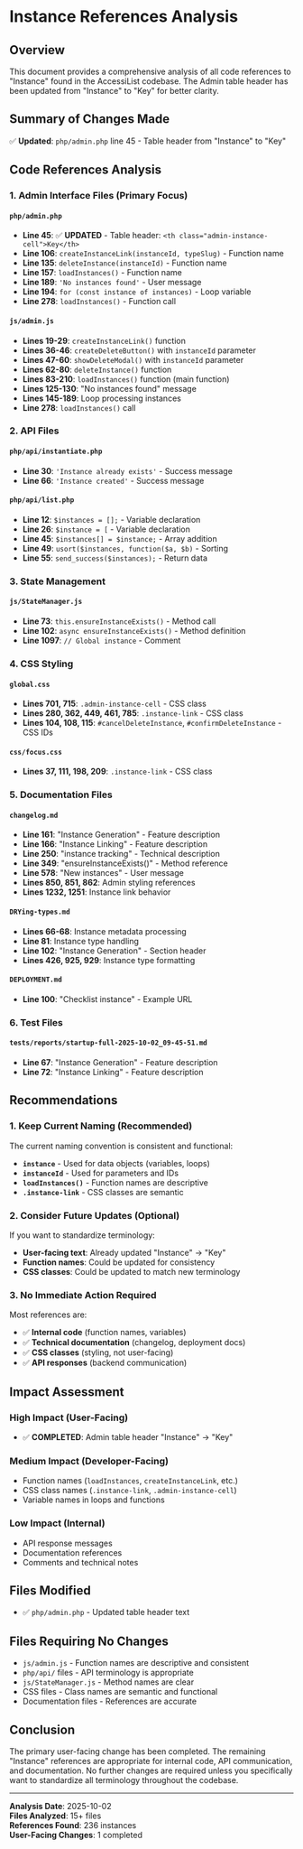 # Instance References Analysis

## Overview
This document provides a comprehensive analysis of all code references to "Instance" found in the AccessiList codebase. The Admin table header has been updated from "Instance" to "Key" for better clarity.

## Summary of Changes Made
✅ **Updated**: `php/admin.php` line 45 - Table header from "Instance" to "Key"

## Code References Analysis

### 1. **Admin Interface Files** (Primary Focus)

#### `php/admin.php`
- **Line 45**: ✅ **UPDATED** - Table header: `<th class="admin-instance-cell">Key</th>`
- **Line 106**: `createInstanceLink(instanceId, typeSlug)` - Function name
- **Line 135**: `deleteInstance(instanceId)` - Function name  
- **Line 157**: `loadInstances()` - Function name
- **Line 189**: `'No instances found'` - User message
- **Line 194**: `for (const instance of instances)` - Loop variable
- **Line 278**: `loadInstances()` - Function call

#### `js/admin.js`
- **Lines 19-29**: `createInstanceLink()` function
- **Lines 36-46**: `createDeleteButton()` with `instanceId` parameter
- **Lines 47-60**: `showDeleteModal()` with `instanceId` parameter
- **Lines 62-80**: `deleteInstance()` function
- **Lines 83-210**: `loadInstances()` function (main function)
- **Lines 125-130**: "No instances found" message
- **Lines 145-189**: Loop processing instances
- **Line 278**: `loadInstances()` call

### 2. **API Files**

#### `php/api/instantiate.php`
- **Line 30**: `'Instance already exists'` - Success message
- **Line 66**: `'Instance created'` - Success message

#### `php/api/list.php`
- **Line 12**: `$instances = [];` - Variable declaration
- **Line 26**: `$instance = [` - Variable declaration
- **Line 45**: `$instances[] = $instance;` - Array addition
- **Line 49**: `usort($instances, function($a, $b)` - Sorting
- **Line 55**: `send_success($instances);` - Return data

### 3. **State Management**

#### `js/StateManager.js`
- **Line 73**: `this.ensureInstanceExists()` - Method call
- **Line 102**: `async ensureInstanceExists()` - Method definition
- **Line 1097**: `// Global instance` - Comment

### 4. **CSS Styling**

#### `global.css`
- **Lines 701, 715**: `.admin-instance-cell` - CSS class
- **Lines 280, 362, 449, 461, 785**: `.instance-link` - CSS class
- **Lines 104, 108, 115**: `#cancelDeleteInstance`, `#confirmDeleteInstance` - CSS IDs

#### `css/focus.css`
- **Lines 37, 111, 198, 209**: `.instance-link` - CSS class

### 5. **Documentation Files**

#### `changelog.md`
- **Line 161**: "Instance Generation" - Feature description
- **Line 166**: "Instance Linking" - Feature description
- **Line 250**: "instance tracking" - Technical description
- **Line 349**: "ensureInstanceExists()" - Method reference
- **Line 578**: "New instances" - User message
- **Lines 850, 851, 862**: Admin styling references
- **Lines 1232, 1251**: Instance link behavior

#### `DRYing-types.md`
- **Lines 66-68**: Instance metadata processing
- **Line 81**: Instance type handling
- **Line 102**: "Instance Generation" - Section header
- **Lines 426, 925, 929**: Instance type formatting

#### `DEPLOYMENT.md`
- **Line 100**: "Checklist instance" - Example URL

### 6. **Test Files**

#### `tests/reports/startup-full-2025-10-02_09-45-51.md`
- **Line 67**: "Instance Generation" - Feature description
- **Line 72**: "Instance Linking" - Feature description

## Recommendations

### 1. **Keep Current Naming** (Recommended)
The current naming convention is consistent and functional:
- **`instance`** - Used for data objects (variables, loops)
- **`instanceId`** - Used for parameters and IDs
- **`loadInstances()`** - Function names are descriptive
- **`.instance-link`** - CSS classes are semantic

### 2. **Consider Future Updates** (Optional)
If you want to standardize terminology:
- **User-facing text**: Already updated "Instance" → "Key"
- **Function names**: Could be updated for consistency
- **CSS classes**: Could be updated to match new terminology

### 3. **No Immediate Action Required**
Most references are:
- ✅ **Internal code** (function names, variables)
- ✅ **Technical documentation** (changelog, deployment docs)
- ✅ **CSS classes** (styling, not user-facing)
- ✅ **API responses** (backend communication)

## Impact Assessment

### **High Impact** (User-Facing)
- ✅ **COMPLETED**: Admin table header "Instance" → "Key"

### **Medium Impact** (Developer-Facing)
- Function names (`loadInstances`, `createInstanceLink`, etc.)
- CSS class names (`.instance-link`, `.admin-instance-cell`)
- Variable names in loops and functions

### **Low Impact** (Internal)
- API response messages
- Documentation references
- Comments and technical notes

## Files Modified
- ✅ `php/admin.php` - Updated table header text

## Files Requiring No Changes
- `js/admin.js` - Function names are descriptive and consistent
- `php/api/` files - API terminology is appropriate
- `js/StateManager.js` - Method names are clear
- CSS files - Class names are semantic and functional
- Documentation files - References are accurate

## Conclusion
The primary user-facing change has been completed. The remaining "Instance" references are appropriate for internal code, API communication, and documentation. No further changes are required unless you specifically want to standardize all terminology throughout the codebase.

---
**Analysis Date**: 2025-10-02  
**Files Analyzed**: 15+ files  
**References Found**: 236 instances  
**User-Facing Changes**: 1 completed
